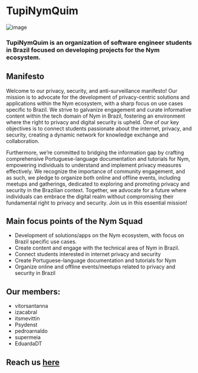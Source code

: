 #  TupiNymQuim
![image](https://github.com/TupiNymQuim/.github/assets/95882160/3cfa077e-96cd-4c21-a0a5-5fd36e0e5f42)

### TupiNymQuim is an organization of software engineer students in Brazil focused on developing projects for the Nym ecosystem.
## Manifesto
Welcome to our privacy, security, and anti-surveillance manifesto! Our mission is to advocate for the development of privacy-centric solutions and applications within the Nym ecosystem, with a sharp focus on use cases specific to Brazil. We strive to galvanize engagement and curate informative content within the tech domain of Nym in Brazil, fostering an environment where the right to privacy and digital security is upheld. One of our key objectives is to connect students passionate about the internet, privacy, and security, creating a dynamic network for knowledge exchange and collaboration.

Furthermore, we’re committed to bridging the information gap by crafting comprehensive Portuguese-language documentation and tutorials for Nym, empowering individuals to understand and implement privacy measures effectively. We recognize the importance of community engagement, and as such, we pledge to organize both online and offline events, including meetups and gatherings, dedicated to exploring and promoting privacy and security in the Brazilian context. Together, we advocate for a future where individuals can embrace the digital realm without compromising their fundamental right to privacy and security. Join us in this essential mission!

## Main focus points of the Nym Squad
- Development of solutions/apps on the Nym ecosystem, with focus on Brazil specific use cases.
- Create content and engage with the technical area of Nym in Brazil.
- Connect students interested in internet privacy and security
- Create Portuguese-language documentation and tutorials for Nym
- Organize online and offline events/meetups related to privacy and security in Brazil

## Our members:
- vitorsantanna
- izacabral
- itsmevittin
- Psydenst
- pedroarnaldo
- supermeia
- EduardaDT


## Reach us [here](https://t.me/tupinymquim)

